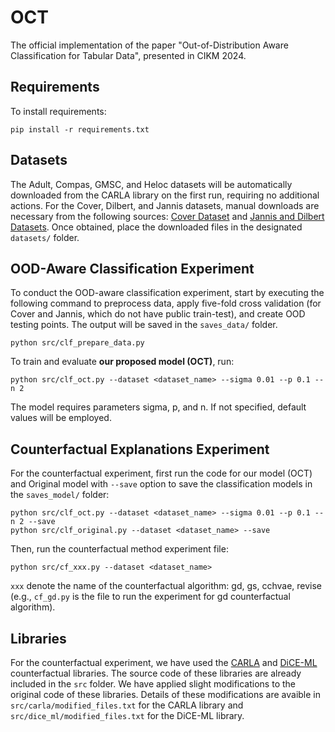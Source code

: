 # OCT

The official implementation of the paper "Out-of-Distribution Aware Classification for Tabular Data", presented in CIKM 2024.


## Requirements

To install requirements:

```setup
pip install -r requirements.txt
```

## Datasets
The Adult, Compas, GMSC, and Heloc datasets will be automatically downloaded from the CARLA library on the first run, requiring no additional actions. For the Cover, Dilbert, and Jannis datasets, manual downloads are necessary from the following sources: [Cover Dataset](https://archive.ics.uci.edu/ml/datasets/covertype) and [Jannis and Dilbert Datasets](https://automl.chalearn.org/data). Once obtained, place the downloaded files in the designated `datasets/` folder.

## OOD-Aware Classification Experiment

To conduct the OOD-aware classification experiment, start by executing the following command to preprocess data, apply five-fold cross validation (for Cover and Jannis, which do not have public train-test), and create OOD testing points. The output will be saved in the `saves_data/` folder.

```
python src/clf_prepare_data.py
```


To train and evaluate **our proposed model (OCT)**, run:

```
python src/clf_oct.py --dataset <dataset_name> --sigma 0.01 --p 0.1 --n 2
```
The model requires parameters sigma, p, and n. If not specified, default values will be employed.


## Counterfactual Explanations Experiment

For the counterfactual experiment, first run the code for our model (OCT) and Original model with `--save` option to save the classification models in the `saves_model/` folder:

```
python src/clf_oct.py --dataset <dataset_name> --sigma 0.01 --p 0.1 --n 2 --save
python src/clf_original.py --dataset <dataset_name> --save
```

Then, run the counterfactual method experiment file:
```
python src/cf_xxx.py --dataset <dataset_name>
```
`xxx` denote the name of the counterfactual algorithm: gd, gs, cchvae, revise (e.g., `cf_gd.py` is the file to run the experiment for gd counterfactual algorithm).



## Libraries

For the counterfactual experiment, we have used the [CARLA](https://github.com/carla-recourse/CARLA) and [DiCE-ML](https://github.com/interpretml/DiCE) counterfactual libraries. The source code of these libraries are already included in the `src` folder. We have applied slight modifications to the original code of these libraries. Details of these modifications are avaible in `src/carla/modified_files.txt` for the CARLA library and `src/dice_ml/modified_files.txt` for the DiCE-ML library.
